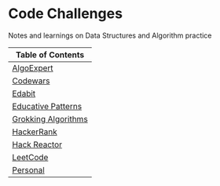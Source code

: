 # Code Challenges

Notes and learnings on Data Structures and Algorithm practice

| Table of Contents                              |
| ---------------------------------------------- |
| [AlgoExpert](./algoexpert/algoexpert.md)       |
| [Codewars](./codewars/codewars.md)             |
| [Edabit](./edabit/edabit.md)                   |
| [Educative Patterns](./educative/educative.md) |
| [Grokking Algorithms](./grokking/grokking.md)  |
| [HackerRank](./hackerrank/hackerrank.md)       |
| [Hack Reactor](./hackreactor/hackreactor.md)   |
| [LeetCode](./leetcode/leetcode.md)             |
| [Personal](personal/personal.md)               |

